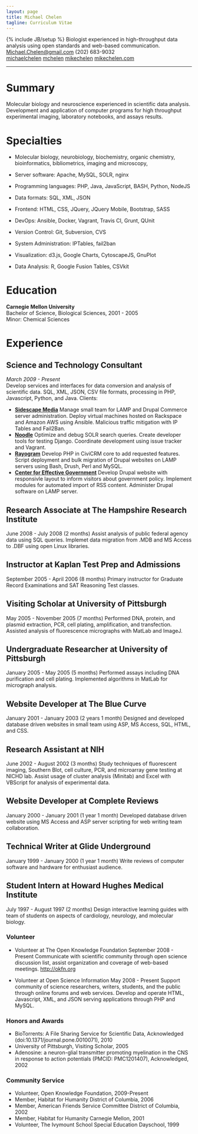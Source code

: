 ```yaml
---
layout: page
title: Michael Chelen
tagline: Curriculum Vitae
---
```

{% include JB/setup %}
Biologist experienced in high-throughput data analysis using open standards and web-based
communication.  
<i class="fa fa-envelope"></i> <Michael.Chelen@gmail.com>
<i class="fa fa-phone"></i> (202) 683-9032  
<i class="fa fa-linkedin"></i> [michaelchelen](https://www.linkedin.com/in/michaelchelen)
<i class="fa fa-github"></i> [mchelen](http://github.com/mchelen)
<i class="fa fa-twitter"></i> [mikechelen](http://twitter.com/MikeChelen)
<i class="fa fa-home"></i> [mikechelen.com](http://mikechelen.com)

- - -



# Summary #
Molecular biology and neuroscience experienced in scientific data analysis. Development and application of computer programs for high throughput experimental imaging, laboratory notebooks, and assays results.

# Specialties #

- Molecular biology, neurobiology, biochemistry, organic chemistry, bioinformatics, bibliometrics,
imaging and microscopy,

- Server software: Apache, MySQL, SOLR, nginx
- Programming languages: PHP, Java, JavaScript, BASH, Python, NodeJS
- Data formats: SQL, XML, JSON
- Frontend: HTML, CSS, JQuery, JQuery Mobile, Bootstrap, SASS
- DevOps: Ansible, Docker, Vagrant, Travis CI, Grunt, QUnit
- Version Control: Git, Subversion, CVS
- System Administration: IPTables, fail2ban
- Visualization: d3.js, Google Charts, CytoscapeJS, GnuPlot
- Data Analysis: R, Google Fusion Tables, CSVkit

# Education #

**Carnegie Mellon University**  
Bachelor of Science, Biological Sciences, 2001 - 2005  
Minor: Chemical Sciences


# Experience #

## Science and Technology Consultant
*March 2009 - Present*  
  Develop services and interfaces for data conversion and analysis of scientific data. SQL, XML, JSON, CSV file formats, processing in PHP, Javascript, Python, and Java.
  Clients:
 - **[Sidescape Media](http://example.com)** Manage small team for LAMP and Drupal Commerce server administration. Deploy virtual machines hosted on Rackspace and Amazon AWS using Ansible. Malicious traffic mitigation with IP Tables and Fail2Ban.
 - **[Noodle](http://www.noodle.com/)** Optimize and debug SOLR search queries. Create developer tools for testing Django. Coordinate development using issue tracker and Vagrant.
 - **[Rayogram](http://www.rayogram.com/)** Develop PHP in CiviCRM core to add requested features. Script deployment and bulk migration of Drupal websites on LAMP servers using Bash, Drush, Perl and MySQL.
 - **[Center for Effective Government](http://www.foreffectivegov.org/)** Develop Drupal website with responsivle layout to inform visitors about government policy. Implement modules for automated import of RSS content. Administer Drupal software on LAMP server.
  
## Research Associate at The Hampshire Research Institute

June 2008 - July 2008 (2 months)
  Assist analysis of public federal agency data using SQL queries. Implemet data migration from .MDB and MS Access to .DBF using open Linux libraries.

## Instructor at Kaplan Test Prep and Admissions
September 2005 - April 2006 (8 months)
  Primary instructor for Graduate Record Examinations and SAT Reasoning Test classes.
                                                                                               
## Visiting Scholar at University of Pittsburgh
May 2005 - November 2005 (7 months)
  Performed DNA, protein, and plasmid extraction, PCR, cell plating, amplification, and transfection.
  Assisted analysis of fluorescence micrographs with MatLab and ImageJ.

## Undergraduate Researcher at University of Pittsburgh
January 2005 - May 2005 (5 months)
  Performed assays including DNA purification and cell plating. Implemented algorithms in MatLab for micrograph analysis.

## Website Developer at The Blue Curve
January 2001 - January 2003 (2 years 1 month)
  Designed and developed database driven websites in small team using ASP, MS Access, SQL, HTML, and CSS.

## Research Assistant at NIH
June 2002 - August 2002 (3 months)
  Study techniques of fluorescent imaging, Southern Blot, cell culture, PCR, and microarray gene testing at NICHD lab. Assist usage of cluster analysis (Minitab) and Excel with VBScript for analysis of experimental data.

## Website Developer at Complete Reviews
January 2000 - January 2001 (1 year 1 month)
  Developed database driven website using MS Access and ASP server scripting for web writing team collaboration.

## Technical Writer at Glide Underground
January 1999 - January 2000 (1 year 1 month)
  Write reviews of computer software and hardware for enthusiast audience.

## Student Intern at Howard Hughes Medical Institute
July 1997 - August 1997 (2 months)
  Design interactive learning guides with team of students on aspects of cardiology, neurology, and molecular biology.

### Volunteer ###
 - Volunteer at The Open Knowledge Foundation
September 2008 - Present
  Communicate with scientific community through open science discussion list, assist organization and coverage of web-based meetings. http://okfn.org

 - Volunteer at Open Science Information
May 2008 - Present
  Support community of science researchers, writers, students, and the public through online forums and web services. Develop and operate HTML, Javascript, XML, and JSON serving applications through PHP and MySQL.



                                                     
### Honors and Awards ###
 - BioTorrents: A File Sharing Service for Scientific Data, Acknowledged (doi:10.1371/journal.pone.0010071), 2010
 - University of Pittsburgh, Visiting Scholar, 2005
 - Adenosine: a neuron-glial transmitter promoting myelination in the CNS in response to action potentials (PMCID: PMC1201407), Acknowledged, 2002

### Community Service ###
 - Volunteer, Open Knowledge Foundation, 2009-Present
 - Member, Habitat for Humanity District of Columbia, 2006
 - Member, American Friends Service Committee District of Columbia, 2002
 - Member, Habitat for Humanity Carnegie Mellon, 2001
 - Volunteer, The Ivymount School Special Education Dayschool, 1999



